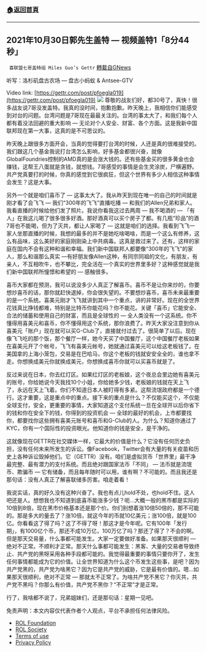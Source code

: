 ###  [:house:返回首頁](https://github.com/ourhimalayas/txt)
---


## 2021年10月30日郭先生盖特 — 视频盖特1「8分44秒」
` 喜联盟七哥盖特组 Miles Guo’s Gettr` [轉載自GNews](https://gnews.org/zh-hans/1630558/)

听写：洛杉矶盘古农场 — 盘古小蚂蚁 & Antsee-GTV

Video link: [https://gettr.com/post/pfoegla019](https://gettr.com/post/pfoegla019)
![](https://assets.gnews.org/wp-content/uploads/2021/10/17726CA2-735E-41B6-9157-FCD03C642CC7.png)
尊敬的战友们好，都30号了，真快！很多战友说7哥没发盖特。我真的没时间，抱歉抱歉。昨天晚上，我相信你们能感受到对台的问题。台湾问题是7哥现在最最关注的。台湾的事太大了，和我们每个人都有着没法回避的重大影响 — 无论对个人安全、财富、各个方面。这是我新中国联邦现在第一大事，这真的是不可思议的。

昨天晚上跟很多方面开会，当真的觉得要打台湾的时候，人还是真的很难接受的。我们跟这几个基金我说打台湾怎么影响，好多基金都很兴奋，就像GlobalFoundries控制的AMD真的是会涨大钱的。还有些基金买的很多黄金也会赚钱，这帮王八蛋就是贪钱，就想钱。7哥感受的事情是会生灵涂炭，尸横遍野。共产党真要打的时候，你真的感觉到它很疯狂，但这个世界有多少人相信这种事情会发生？这是大事。

另外一个就是咱们喜币了 — 这事太大了。我从昨天到现在唯一的自己的时间就是刚才看了会飞飞 — 我们“300年的飞飞”直播吃播 — 和我们的Allen兄弟和家人。我看直播的时候给他们发了照片。我说你看我这过去两周 — 我不喝酒的 — 「有人」在我这儿喝了很多很多好酒。那好酒真可以买个房子了都。有几瓶“珍品”的酒7哥也不能喝，但为了灭共，都让人家喝了 — 这就是咱们的选择。我看到飞飞一家人坐那直播的时候，我想的最多的并不是她吃啥喝啥，而是一个这么有修养，这么有品味，这么美好的家庭刚刚染上中共病毒。这真是救过来了。还有，这样的家庭在国内不会有这种和谐和幸福。我们新中国联邦人都要像“300年的飞飞”的家人，那么和谐那么真实 —有好朋友像Allen这种，有同宗同祖的文化，有朋友，有亲人，不互相吹牛，也不攀比，完全活在一个真实的世界里多好？这种感觉就是我们新中国联邦所憧憬和希望的 — 感触很多。

喜币大家都在预测，我可以说没多少人真正了解喜币。喜币不是让你来炒的，你要想炒喜币的话，那你就赶快退掉，你会很失望的。不要想炒喜币，喜币未来最重要的是一个系统。喜美元刚才飞飞就讲到其中一个重点，讲的非常好。现在的全世界花钱真比挣钱都难，特别是比特币你能花吗？你不能花。关键「喜币」它能安全、合法的储蓄和使用自己的财富，而且是全球性的 — 全人类没有一个这系统。你不懂得用喜美元和喜币，你不懂得用这个系统，那你浪费了。昨天大家没注意到你从喜美元「账户」现在就可以买G-Club了，直接就付过去了。很简单了以后。现在像飞飞吃的那个饭，那个餐厅一样，她今天买了中国餐厅，这个中国餐厅老板如果在喜美元开了个帐号，飞飞有喜美元帐号，她就通过喜美元可以给这老板钱了。在美国拿的上海小笼包，交易是在巴哈马，你这个老板的钱就安安全全的，谁也拿不走。你想换成美元你就换成美元，你想换成喜币你就可以买喜币就是了。

反过来说在日本，你去红灯区。如果红灯区的老板娘，这个夜总会里边她有喜美元的账号，你给她说今天我找10个小姐，你给她多少钱，老板娘的钱就在天上飞了，永远在天上飞着。你们不知道日本人被盯得有多紧。这帮流氓政府都是一个德行。这才重要，这是重点中的重点。接下来的重点是什么？不仅能买这个，不仅能全球支付，安全，更重要的事情，大家知道这个支付系统一旦在全球开以后你省下的钱和你在安全下的钱，你得到的投资机会 — 全球的最好的机会，上市都要找你，都要找你这些拥有喜美元账号和喜币和G-Club的人。为什么？知道你通过了KYC，你有一个国际性的投资眼光。他知道你的钱是安全，是干净的。

这就像现在GETTR在社交媒体一样，它最大的价值是什么？它没有任何历史负担，没有任何未来所发生的诉讼。像Facebook，Twitter会有大量的有关疫苗和历史上各种诉讼毁掉他们。它（GETTR）没有。咱们是虚拟货币「世界里」最干净最完整、最有潜力的支付系统。而且绝对跟国家法币「不同」 — 法币就是流氓币、欺骗币 — 它有储备，而且每年随时可以用，谁有啊？不可能的。而且我还是那句话：没有人真正了解喜联储多厉害。咱走着看！

我说实话，真的好久没有这种兴奋了。我也有点儿hold不处，也hold不住。这人吧还是人。想想我也不知道到底喜币能涨多少钱？呃…大概一般的黑市都是实际的10倍到8倍，现在黑市价格基本还是那个价。你们别想着涨10倍50倍的，那不可能的。那是多大的量去了？涨10倍，就这今年的币就10亿美元；涨100倍，就是100亿。你看看这了得了吗？这了不得了呀！那这才是今年呢。它有100年「发行期」，有1000亿个币，那还不成10万亿，100万亿了吗？那还了得了？不会的啊。但是那天交易量，什么事都可能发生。大家一定要做好准备。如果那天很顺利 — 绝对不正常。不顺利才正常。那天什么事都可能发生：黑客、大量的交易者导致终止、共产党的黑呀采用各种手段都可能的。我觉得最重要的事情只要你开了，发生任何事情都能成为它的价值。让全世界知道为什么这个币发生这些事，是吧？因为共产党黑的，共产党为啥黑它？因为它是共产党的威胁，它是最有价值的。嗯…如果那天很顺利，绝对不正常 — 那就太不正常了。为啥共产党不黑它？你灭共，共产党不黑吗？你那么有价值，共产党不黑你？“不正常”才是正常。

行了，我啥都不说了，兄弟姐妹们，还是那句话：星期一见吧。

 

免责声明：本文内容仅代表作者个人观点，平台不承担任何法律风险。

- [ROL Foundation](https://rolfoundation.org/)
- [ROL Society](https://rolsociety.org/)
- [Terms of use](https://gnews.org/terms-of-use-3/)
- [Privacy Policy](https://gnews.org/privacy-policy/)
